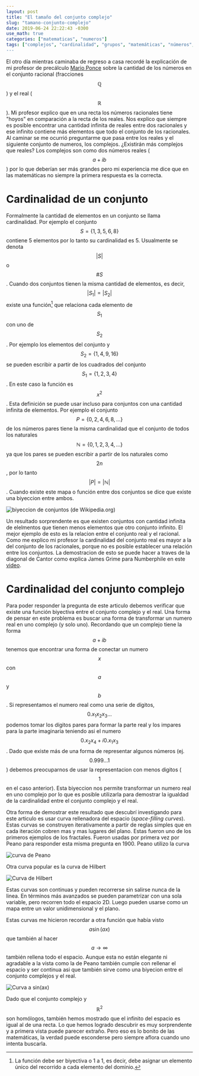 ```yaml
---
layout: post
title: "El tamaño del conjunto complejo"
slug: "tamano-conjunto-complejo"
date: 2019-06-24 22:22:43 -0300
use_math: true
categories: ["matematicas", "numeros"]
tags: ["complejos", "cardinalidad", "grupos", "matemáticas", "números", "sets", biyeccion"]
---
```


El otro día mientras caminaba de regreso a casa recordé la explicación de mi
profesor de precálculo [Mario Ponce](http://www.mat.uc.cl/~mponcea/index.html)
sobre la cantidad de los números en el conjunto racional (fracciones $$\mathbb{Q}$$) y el real ($$\mathbb{R}$$). Mi profesor explico que en una recta los números
racionales tiene "hoyos" en comparación a la recta de los reales. Nos explico
que siempre es posible encontrar una cantidad infinita de reales entre dos
racionales y ese infinito contiene más elementos que todo el conjunto de los
racionales. Al caminar se me ocurrió preguntarme que pasa entre los reales y el
siguiente conjunto de numeros, los complejos. ¿Existirán más complejos que
reales? Los complejos son como dos números reales ($$a+ib$$) por lo que deberían ser más grandes pero mi experiencia me dice que en las matemáticas no siempre la primera respuesta es la correcta.

# Cardinalidad de un conjunto

Formalmente la cantidad de elementos en un conjunto se llama cardinalidad.
Por ejemplo el conjunto $$S=\{1, 3, 5, 6, 8\}$$ contiene 5 elementos por lo tanto
su cardinalidad es 5. Usualmente se denota $$|S|$$ o $$\#S$$. Cuando dos
conjuntos tienen la misma cantidad de elementos, es decir, $$|S_1|=|S_2|$$
existe una función[^1] que relaciona cada elemento de $$S_1$$ con uno de $$S_2$$.
Por ejemplo los elementos del conjunto y $$S_2=\{1, 4, 9, 16 \}$$ se pueden
escribir a partir de los cuadrados del conjunto $$S_1=\{1, 2, 3, 4 \}$$. En este
caso la función es $$x^2$$. Esta definición se puede usar incluso para conjuntos
con una cantidad infinita de elementos. Por ejemplo el conjunto $$P=\{0, 2, 4, 6, 8, ... \}$$ de los números pares tiene la misma cardinalidad que el conjunto de todos
los naturales $$\mathbb{N}=\{0, 1, 2, 3, 4, ...\}$$ ya que los pares se pueden escribir a partir de los
naturales como $$2n$$, por lo tanto $$|P|=|\mathbb{N}|$$. Cuando existe este mapa
o función entre dos conjuntos se dice que existe una biyeccion entre ambos.

![biyeccion de conjuntos (de Wikipedia.org)](https://upload.wikimedia.org/wikipedia/commons/f/ff/Aplicaci%C3%B3n_2_inyectiva_sobreyectiva04.svg)

Un resultado sorprendente es que existen conjuntos con cantidad infinita de
elelmentos que tienen menos elementos que otro conjunto infinito. El mejor ejemplo de esto es la relacion entre el conjunto real y el racional. Como me
explico mi profesor la cardinalidad del conjunto real es mayor a la del conjunto
de los racionales, porque no es posible establecer una relación entre los conjuntos. La demostracion de esto se puede hacer a traves de la diagonal de Cantor como explica James Grime para Numberphile en este [video](https://youtu.be/elvOZm0d4H0).

# Cardinalidad del conjunto complejo

Para poder responder la pregunta de este articulo debemos verificar que existe
una función biyectiva entre el conjunto complejo y el real. Una forma de
pensar en este problema es buscar una forma de transformar un numero real en uno
complejo (y solo uno). Recordando que un complejo tiene la forma $$a+ib$$ tenemos
que encontrar una forma de conectar un numero $$x$$ con $$a$$ y $$b$$. Si
representamos el numero real como una serie de dígitos, $$0.x_1x_2x_3...$$
podemos tomar los dígitos pares para formar la parte real y los impares para la
parte imaginaria teniendo asi el numero $$0.x_2x_4 + i0.x_1x_3$$. Dado que
existe más de una forma de representar algunos números (ej. $$0.999... 1$$)
debemos preocuparnos de usar la representacion con menos digitos ($$1$$ en el
caso anterior). Esta biyeccion nos permite transformar un numero real en uno
complejo por lo que es posible utilizarla para demostrar la igualdad de la cardinalidad entre el conjunto complejo y el real.

Otra forma de demostrar este resultado que descubrí investigando para este
articulo es usar curva rellenadora del espacio (_space-filling curves_). Estas
curvas se construyen iterativamente a partir de reglas simples que en cada
iteración cobren mas y mas lugares del plano. Estas fueron uno de los primeros
ejemplos de los fractales. Fueron usadas por primera vez por Peano para responder esta misma pregunta en 1900. Peano utilizo la curva

![curva de Peano](../../assets/posts/conjuntos-cardinalidad/Peano2.gif)

Otra curva popular es la curva de Hilbert

![Curva de Hilbert](../../assets/posts/conjuntos-cardinalidad/Hilbert2.gif)

Estas curvas son continuas y pueden recorrerse sin salirse nunca de la linea.
En términos más avanzados se pueden parametrizar con una sola variable, pero
recorren todo el espacio 2D. Luego pueden usarse como un mapa entre un valor unidimensional y el plano.

Estas curvas me hicieron recordar a otra función que había visto $$a\sin(ax)$$ que también al hacer $$a\rightarrow\infty$$ también rellena todo el espacio.
Aunque esta no están elegante ni agradable a la vista como la de Peano también cumple con rellenar el espacio y ser continua asi que también sirve como una biyecion entre el conjunto complejos y el real.

![Curva a sin(ax)](../../assets/posts/conjuntos-cardinalidad/sin2.gif)

Dado que el conjunto complejo y $$\mathbb{R}^2$$ son homólogos, también hemos
mostrado que el infinito del espacio es igual al de una recta. Lo que hemos logrado descubrir es muy sorprendente y a primera vista puede
parecer extraño. Pero eso es lo bonito de las matemáticas, la verdad puede esconderse pero siempre aflora cuando uno intenta buscarla.


[^1]: La función debe ser biyectiva o 1 a 1, es decir, debe asignar un elemento único del recorrido a cada elemento del dominio.
